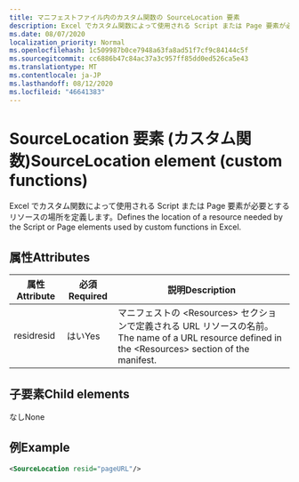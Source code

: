 ```yaml
---
title: マニフェストファイル内のカスタム関数の SourceLocation 要素
description: Excel でカスタム関数によって使用される Script または Page 要素が必要とするリソースの場所を定義します。
ms.date: 08/07/2020
localization_priority: Normal
ms.openlocfilehash: 1c509987b0ce7948a63fa8ad51f7cf9c84144c5f
ms.sourcegitcommit: cc6886b47c84ac37a3c957ff85dd0ed526ca5e43
ms.translationtype: MT
ms.contentlocale: ja-JP
ms.lasthandoff: 08/12/2020
ms.locfileid: "46641383"
---
```

# <a name="sourcelocation-element-custom-functions"></a><span data-ttu-id="5c184-103">SourceLocation 要素 (カスタム関数)</span><span class="sxs-lookup"><span data-stu-id="5c184-103">SourceLocation element (custom functions)</span></span>

<span data-ttu-id="5c184-104">Excel でカスタム関数によって使用される Script または Page 要素が必要とするリソースの場所を定義します。</span><span class="sxs-lookup"><span data-stu-id="5c184-104">Defines the location of a resource needed by the Script or Page elements used by custom functions in Excel.</span></span>

## <a name="attributes"></a><span data-ttu-id="5c184-105">属性</span><span class="sxs-lookup"><span data-stu-id="5c184-105">Attributes</span></span>

| <span data-ttu-id="5c184-106">属性</span><span class="sxs-lookup"><span data-stu-id="5c184-106">Attribute</span></span> | <span data-ttu-id="5c184-107">必須</span><span class="sxs-lookup"><span data-stu-id="5c184-107">Required</span></span> | <span data-ttu-id="5c184-108">説明</span><span class="sxs-lookup"><span data-stu-id="5c184-108">Description</span></span>                                                                          |
|-----------|----------|--------------------------------------------------------------------------------------|
| <span data-ttu-id="5c184-109">resid</span><span class="sxs-lookup"><span data-stu-id="5c184-109">resid</span></span>     | <span data-ttu-id="5c184-110">はい</span><span class="sxs-lookup"><span data-stu-id="5c184-110">Yes</span></span>      | <span data-ttu-id="5c184-111">マニフェストの &lt;Resources&gt; セクションで定義される URL リソースの名前。</span><span class="sxs-lookup"><span data-stu-id="5c184-111">The name of a URL resource defined in the &lt;Resources&gt; section of the manifest.</span></span> |

## <a name="child-elements"></a><span data-ttu-id="5c184-112">子要素</span><span class="sxs-lookup"><span data-stu-id="5c184-112">Child elements</span></span>

<span data-ttu-id="5c184-113">なし</span><span class="sxs-lookup"><span data-stu-id="5c184-113">None</span></span>

## <a name="example"></a><span data-ttu-id="5c184-114">例</span><span class="sxs-lookup"><span data-stu-id="5c184-114">Example</span></span>

```xml
<SourceLocation resid="pageURL"/>
```
